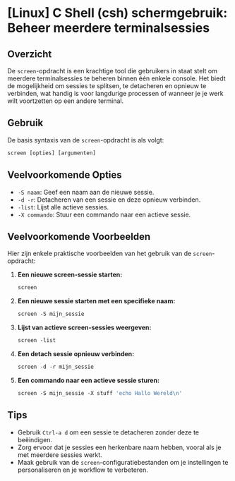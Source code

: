# [Linux] C Shell (csh) schermgebruik: Beheer meerdere terminalsessies

## Overzicht
De `screen`-opdracht is een krachtige tool die gebruikers in staat stelt om meerdere terminalsessies te beheren binnen één enkele console. Het biedt de mogelijkheid om sessies te splitsen, te detacheren en opnieuw te verbinden, wat handig is voor langdurige processen of wanneer je je werk wilt voortzetten op een andere terminal.

## Gebruik
De basis syntaxis van de `screen`-opdracht is als volgt:

```csh
screen [opties] [argumenten]
```

## Veelvoorkomende Opties
- `-S naam`: Geef een naam aan de nieuwe sessie.
- `-d -r`: Detacheren van een sessie en deze opnieuw verbinden.
- `-list`: Lijst alle actieve sessies.
- `-X commando`: Stuur een commando naar een actieve sessie.

## Veelvoorkomende Voorbeelden
Hier zijn enkele praktische voorbeelden van het gebruik van de `screen`-opdracht:

1. **Een nieuwe screen-sessie starten:**
   ```csh
   screen
   ```

2. **Een nieuwe sessie starten met een specifieke naam:**
   ```csh
   screen -S mijn_sessie
   ```

3. **Lijst van actieve screen-sessies weergeven:**
   ```csh
   screen -list
   ```

4. **Een detach sessie opnieuw verbinden:**
   ```csh
   screen -d -r mijn_sessie
   ```

5. **Een commando naar een actieve sessie sturen:**
   ```csh
   screen -S mijn_sessie -X stuff 'echo Hallo Wereld\n'
   ```

## Tips
- Gebruik `Ctrl-a d` om een sessie te detacheren zonder deze te beëindigen.
- Zorg ervoor dat je sessies een herkenbare naam hebben, vooral als je met meerdere sessies werkt.
- Maak gebruik van de `screen`-configuratiebestanden om je instellingen te personaliseren en je workflow te verbeteren.
